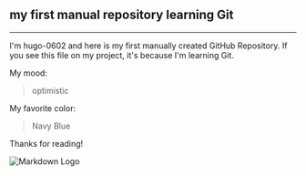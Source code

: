 ## my first manual repository learning Git
---

I'm hugo-0602 and here is my first manually created GitHub Repository. If you see this file on my project, it's because I'm learning Git.

My mood:

> optimistic

My favorite color:

> Navy Blue

Thanks for reading!

![Markdown Logo](https://markdown-here.com/img/icon256.png)
